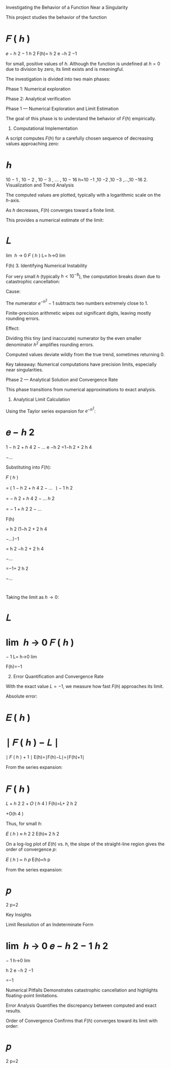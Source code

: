 Investigating the Behavior of a Function Near a Singularity

This project studies the behavior of the function

𝐹
(
ℎ
)
=
𝑒
−
ℎ
2
−
1
ℎ
2
F(h)=
h
2
e
−h
2
−1
	​


for small, positive values of $h$.
Although the function is undefined at $h = 0$ due to division by zero, its limit exists and is meaningful.

The investigation is divided into two main phases:

Phase 1: Numerical exploration

Phase 2: Analytical verification

Phase 1 — Numerical Exploration and Limit Estimation

The goal of this phase is to understand the behavior of $F(h)$ empirically.

1. Computational Implementation

A script computes $F(h)$ for a carefully chosen sequence of decreasing values approaching zero:

ℎ
=
10
−
1
,
10
−
2
,
10
−
3
,
…
,
10
−
16
h=10
−1
,10
−2
,10
−3
,…,10
−16
2. Visualization and Trend Analysis

The computed values are plotted, typically with a logarithmic scale on the $h$-axis.

As $h$ decreases, $F(h)$ converges toward a finite limit.

This provides a numerical estimate of the limit:

𝐿
=
lim
⁡
ℎ
→
0
𝐹
(
ℎ
)
L=
h→0
lim
	​

F(h)
3. Identifying Numerical Instability

For very small $h$ (typically $h < 10^{-8}$), the computation breaks down due to catastrophic cancellation:

Cause:

The numerator $e^{-h^2} - 1$ subtracts two numbers extremely close to 1.

Finite-precision arithmetic wipes out significant digits, leaving mostly rounding errors.

Effect:

Dividing this tiny (and inaccurate) numerator by the even smaller denominator $h^2$ amplifies rounding errors.

Computed values deviate wildly from the true trend, sometimes returning $0$.

Key takeaway: Numerical computations have precision limits, especially near singularities.

Phase 2 — Analytical Solution and Convergence Rate

This phase transitions from numerical approximations to exact analysis.

1. Analytical Limit Calculation

Using the Taylor series expansion for $e^{-h^2}$:

𝑒
−
ℎ
2
=
1
−
ℎ
2
+
ℎ
4
2
−
…
e
−h
2
=1−h
2
+
2
h
4
	​

−…

Substituting into $F(h)$:

	
𝐹
(
ℎ
)
	
=
(
1
−
ℎ
2
+
ℎ
4
2
−
…
 
)
−
1
ℎ
2
		
	
	
=
−
ℎ
2
+
ℎ
4
2
−
…
ℎ
2
		
	
	
=
−
1
+
ℎ
2
2
−
…
		
F(h)
	​

=
h
2
(1−h
2
+
2
h
4
	​

−…)−1
	​

=
h
2
−h
2
+
2
h
4
	​

−…
	​

=−1+
2
h
2
	​

−…
	​

	​


Taking the limit as $h \to 0$:

𝐿
=
lim
⁡
ℎ
→
0
𝐹
(
ℎ
)
=
−
1
L=
h→0
lim
	​

F(h)=−1
	​

2. Error Quantification and Convergence Rate

With the exact value $L = -1$, we measure how fast $F(h)$ approaches its limit.

Absolute error:

𝐸
(
ℎ
)
=
∣
𝐹
(
ℎ
)
−
𝐿
∣
=
∣
𝐹
(
ℎ
)
+
1
∣
E(h)=∣F(h)−L∣=∣F(h)+1∣

From the series expansion:

𝐹
(
ℎ
)
=
𝐿
+
ℎ
2
2
+
𝑂
(
ℎ
4
)
F(h)=L+
2
h
2
	​

+O(h
4
)

Thus, for small $h$:

𝐸
(
ℎ
)
≈
ℎ
2
2
E(h)≈
2
h
2
	​


On a log-log plot of $E(h)$ vs. $h$, the slope of the straight-line region gives the order of convergence $p$:

𝐸
(
ℎ
)
∝
ℎ
𝑝
E(h)∝h
p

From the series expansion:

𝑝
=
2
p=2
	​

Key Insights

Limit Resolution of an Indeterminate Form

lim
⁡
ℎ
→
0
𝑒
−
ℎ
2
−
1
ℎ
2
=
−
1
h→0
lim
	​

h
2
e
−h
2
−1
	​

=−1

Numerical Pitfalls
Demonstrates catastrophic cancellation and highlights floating-point limitations.

Error Analysis
Quantifies the discrepancy between computed and exact results.

Order of Convergence
Confirms that $F(h)$ converges toward its limit with order:

𝑝
=
2
p=2
	​
